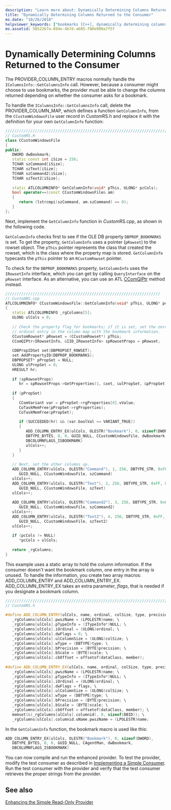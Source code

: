 ```yaml
---
description: "Learn more about: Dynamically Determining Columns Returned to the Consumer"
title: "Dynamically Determining Columns Returned to the Consumer"
ms.date: "10/26/2018"
helpviewer_keywords: ["bookmarks [C++], dynamically determining columns", "dynamically determining columns [C++]"]
ms.assetid: 58522b7a-894e-4b7d-a605-f80e900a7f5f
---
```

# Dynamically Determining Columns Returned to the Consumer

The PROVIDER_COLUMN_ENTRY macros normally handle the `IColumnsInfo::GetColumnsInfo` call. However, because a consumer might choose to use bookmarks, the provider must be able to change the columns returned depending on whether the consumer asks for a bookmark.

To handle the `IColumnsInfo::GetColumnsInfo` call, delete the PROVIDER_COLUMN_MAP, which defines a function `GetColumnInfo`, from the `CCustomWindowsFile` user record in *Custom*RS.h and replace it with the definition for your own `GetColumnInfo` function:

```cpp
////////////////////////////////////////////////////////////////////////
// CustomRS.H
class CCustomWindowsFile
{
public:
   DWORD dwBookmark;
   static const int iSize = 256;
   TCHAR szCommand[iSize];
   TCHAR szText[iSize];
   TCHAR szCommand2[iSize];
   TCHAR szText2[iSize];
  
   static ATLCOLUMNINFO* GetColumnInfo(void* pThis, ULONG* pcCols);
   bool operator==(const CCustomWindowsFile& am)
   {
      return (lstrcmpi(szCommand, am.szCommand) == 0);
   }
};
```

Next, implement the `GetColumnInfo` function in *Custom*RS.cpp, as shown in the following code.

`GetColumnInfo` checks first to see if the OLE DB property `DBPROP_BOOKMARKS` is set. To get the property, `GetColumnInfo` uses a pointer (`pRowset`) to the rowset object. The `pThis` pointer represents the class that created the rowset, which is the class where the property map is stored. `GetColumnInfo` typecasts the `pThis` pointer to an `RCustomRowset` pointer.

To check for the `DBPROP_BOOKMARKS` property, `GetColumnInfo` uses the `IRowsetInfo` interface, which you can get by calling `QueryInterface` on the `pRowset` interface. As an alternative, you can use an ATL [CComQIPtr](../../atl/reference/ccomqiptr-class.md) method instead.

```cpp
////////////////////////////////////////////////////////////////////
// CustomRS.cpp
ATLCOLUMNINFO* CCustomWindowsFile::GetColumnInfo(void* pThis, ULONG* pcCols)
{
   static ATLCOLUMNINFO _rgColumns[5];
   ULONG ulCols = 0;
  
   // Check the property flag for bookmarks; if it is set, set the zero
   // ordinal entry in the column map with the bookmark information.
   CCustomRowset* pRowset = (CCustomRowset*) pThis;
   CComQIPtr<IRowsetInfo, &IID_IRowsetInfo> spRowsetProps = pRowset;
  
   CDBPropIDSet set(DBPROPSET_ROWSET);
   set.AddPropertyID(DBPROP_BOOKMARKS);
   DBPROPSET* pPropSet = NULL;
   ULONG ulPropSet = 0;
   HRESULT hr;
  
   if (spRowsetProps)
      hr = spRowsetProps->GetProperties(1, &set, &ulPropSet, &pPropSet);
  
   if (pPropSet)
   {
      CComVariant var = pPropSet->rgProperties[0].vValue;
      CoTaskMemFree(pPropSet->rgProperties);
      CoTaskMemFree(pPropSet);
  
      if (SUCCEEDED(hr) && (var.boolVal == VARIANT_TRUE))
      {
         ADD_COLUMN_ENTRY_EX(ulCols, OLESTR("Bookmark"), 0, sizeof(DWORD),
         DBTYPE_BYTES, 0, 0, GUID_NULL, CCustomWindowsFile, dwBookmark,
         DBCOLUMNFLAGS_ISBOOKMARK)
         ulCols++;
      }
   }
  
   // Next, set the other columns up.
   ADD_COLUMN_ENTRY(ulCols, OLESTR("Command"), 1, 256, DBTYPE_STR, 0xFF, 0xFF,
      GUID_NULL, CCustomWindowsFile, szCommand)
   ulCols++;
   ADD_COLUMN_ENTRY(ulCols, OLESTR("Text"), 2, 256, DBTYPE_STR, 0xFF, 0xFF,
      GUID_NULL, CCustomWindowsFile, szText)
   ulCols++;
  
   ADD_COLUMN_ENTRY(ulCols, OLESTR("Command2"), 3, 256, DBTYPE_STR, 0xFF, 0xFF,
      GUID_NULL, CCustomWindowsFile, szCommand2)
   ulCols++;
   ADD_COLUMN_ENTRY(ulCols, OLESTR("Text2"), 4, 256, DBTYPE_STR, 0xFF, 0xFF,
      GUID_NULL, CCustomWindowsFile, szText2)
   ulCols++;
  
   if (pcCols != NULL)
      *pcCols = ulCols;
  
   return _rgColumns;
}
```

This example uses a static array to hold the column information. If the consumer doesn't want the bookmark column, one entry in the array is unused. To handle the information, you create two array macros: ADD_COLUMN_ENTRY and ADD_COLUMN_ENTRY_EX. ADD_COLUMN_ENTRY_EX takes an extra parameter, *flags*, that is needed if you designate a bookmark column.

```cpp
////////////////////////////////////////////////////////////////////////  
// CustomRS.h  
  
#define ADD_COLUMN_ENTRY(ulCols, name, ordinal, colSize, type, precision, scale, guid, dataClass, member) \  
   _rgColumns[ulCols].pwszName = (LPOLESTR)name; \  
   _rgColumns[ulCols].pTypeInfo = (ITypeInfo*)NULL; \  
   _rgColumns[ulCols].iOrdinal = (ULONG)ordinal; \  
   _rgColumns[ulCols].dwFlags = 0; \  
   _rgColumns[ulCols].ulColumnSize = (ULONG)colSize; \  
   _rgColumns[ulCols].wType = (DBTYPE)type; \  
   _rgColumns[ulCols].bPrecision = (BYTE)precision; \  
   _rgColumns[ulCols].bScale = (BYTE)scale; \  
   _rgColumns[ulCols].cbOffset = offsetof(dataClass, member);  
  
#define ADD_COLUMN_ENTRY_EX(ulCols, name, ordinal, colSize, type, precision, scale, guid, dataClass, member, flags) \  
   _rgColumns[ulCols].pwszName = (LPOLESTR)name; \  
   _rgColumns[ulCols].pTypeInfo = (ITypeInfo*)NULL; \  
   _rgColumns[ulCols].iOrdinal = (ULONG)ordinal; \  
   _rgColumns[ulCols].dwFlags = flags; \  
   _rgColumns[ulCols].ulColumnSize = (ULONG)colSize; \  
   _rgColumns[ulCols].wType = (DBTYPE)type; \  
   _rgColumns[ulCols].bPrecision = (BYTE)precision; \  
   _rgColumns[ulCols].bScale = (BYTE)scale; \  
   _rgColumns[ulCols].cbOffset = offsetof(dataClass, member); \  
   memset(&(_rgColumns[ulCols].columnid), 0, sizeof(DBID)); \  
   _rgColumns[ulCols].columnid.uName.pwszName = (LPOLESTR)name;  
```

In the `GetColumnInfo` function, the bookmark macro is used like this:

```cpp
ADD_COLUMN_ENTRY_EX(ulCols, OLESTR("Bookmark"), 0, sizeof(DWORD),
   DBTYPE_BYTES, 0, 0, GUID_NULL, CAgentMan, dwBookmark,
   DBCOLUMNFLAGS_ISBOOKMARK)
```

You can now compile and run the enhanced provider. To test the provider, modify the test consumer as described in [Implementing a Simple Consumer](../../data/oledb/implementing-a-simple-consumer.md). Run the test consumer with the provider and verify that the test consumer retrieves the proper strings from the provider.

## See also

[Enhancing the Simple Read-Only Provider](../../data/oledb/enhancing-the-simple-read-only-provider.md)<br/>
